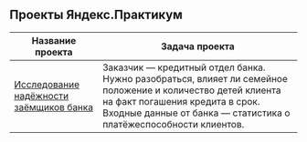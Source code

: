 ## Проекты Яндекс.Практикум


| Название проекта                  | Задача проекта      | 
| --------------------            | -------------------- |
| [Исследование надёжности заёмщиков банка](https://github.com/OlgaMiasoedova/Praktikum/blob/main/1%20-Borrowers.ipynb) | Заказчик — кредитный отдел банка. Нужно разобраться, влияет ли семейное положение и количество детей клиента на факт погашения кредита в срок. Входные данные от банка — статистика о платёжеспособности клиентов. | 
